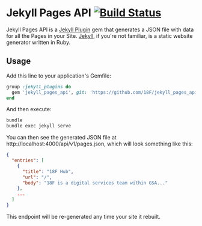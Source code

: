 # Jekyll Pages API [![Build Status](https://travis-ci.org/18F/jekyll_pages_api.svg?branch=master)](https://travis-ci.org/18F/jekyll_pages_api)

Jekyll Pages API is a [Jekyll Plugin](http://jekyllrb.com/docs/plugins/) gem that generates a JSON file with data for all the Pages in your Site. [Jekyll](http://jekyllrb.com), if you're not familiar, is a static website generator written in Ruby.

## Usage

Add this line to your application's Gemfile:

```ruby
group :jekyll_plugins do
  gem 'jekyll_pages_api', git: 'https://github.com/18F/jekyll_pages_api.git'
end
```

And then execute:

```bash
bundle
bundle exec jekyll serve
```

You can then see the generated JSON file at http://localhost:4000/api/v1/pages.json, which will look something like this:

```json
{
  "entries": [
    {
      "title": "18F Hub",
      "url": "/",
      "body": "18F is a digital services team within GSA..."
    },
    ...
  ]
}
```

This endpoint will be re-generated any time your site it rebuilt.
